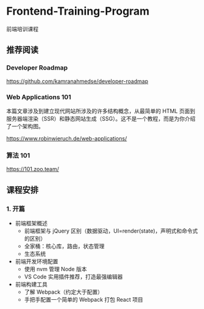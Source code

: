 # Frontend-Training-Program

前端培训课程

## 推荐阅读

### Developer Roadmap

https://github.com/kamranahmedse/developer-roadmap

### Web Applications 101

本篇文章涉及到建立现代网站所涉及的许多结构概念，从最简单的 HTML 页面到服务器端渲染（SSR）和静态网站生成（SSG）。这不是一个教程，而是为你介绍了一个架构图。

https://www.robinwieruch.de/web-applications/

### 算法 101

https://101.zoo.team/

## 课程安排

### 1. 开篇

- 前端框架概述
  - 前端框架与 jQuery 区别（数据驱动，UI=render(state)，声明式和命令式的区别）
  - 全家桶：核心库，路由，状态管理
  - 生态系统
- 前端开发环境配置
  - 使用 nvm 管理 Node 版本
  - VS Code 实用插件推荐，打造最强编辑器
- 前端构建工具
  - 了解 Webpack（约定大于配置）
  - 手把手配置一个简单的 Webpack 打包 React 项目
